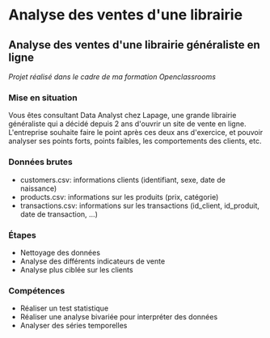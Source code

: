# Analyse des ventes d'une librairie
## Analyse des ventes d'une librairie généraliste en ligne

*Projet réalisé dans le cadre de ma formation Openclassrooms*  
### Mise en situation
Vous êtes consultant Data Analyst chez Lapage, une grande librairie généraliste qui a décidé depuis 2 ans d'ouvrir un site de vente en ligne. L'entreprise souhaite faire le point après ces deux ans d'exercice, et pouvoir analyser ses points forts, points faibles, les comportements des clients, etc.

### Données brutes
* customers.csv: informations clients (identifiant, sexe, date de naissance)
* products.csv: informations sur les produits (prix, catégorie)
* transactions.csv: informations sur les transactions (id_client, id_produit, date de transaction, ...)

### Étapes
* Nettoyage des données
* Analyse des différents indicateurs de vente
* Analyse plus ciblée sur les clients

### Compétences
* Réaliser un test statistique
* Réaliser une analyse bivariée pour interpréter des données
* Analyser des séries temporelles

